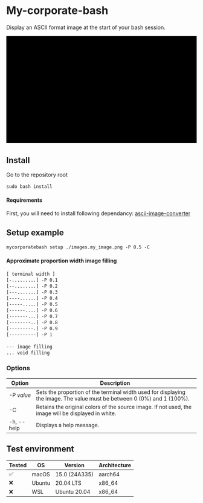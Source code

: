 # My-corporate-bash

Display an ASCII format image at the start of your bash session.

<demo>

![software demonstration: an opened terminal is used to setup a company logo, then show the result, the user validates the result whoch is now configure at the start of any bash session.](./assets/demo.gif)

## Install

Go to the repository root

```shell
sudo bash install
```

#### Requirements

First, you will need to install following dependancy: [ascii-image-converter](https://github.com/TheZoraiz/ascii-image-converter)

## Setup example

```shell
mycorporatebash setup ./images.my_image.png -P 0.5 -C
```

#### Approximate proportion width image filling

```
[ terminal width ]
[-.........] -P 0.1
[--........] -P 0.2
[---.......] -P 0.3
[----......] -P 0.4
[-----.....] -P 0.5
[------....] -P 0.6
[-------...] -P 0.7
[--------..] -P 0.8
[---------.] -P 0.9
[----------] -P 1

--- image filling
... void filling
```

### Options

| Option     | Description                                                                                                             |
| ---------- | ----------------------------------------------------------------------------------------------------------------------- |
| -P _value_ | Sets the proportion of the terminal width used for displaying the image. The value must be between 0 (0%) and 1 (100%). |
| -C         | Retains the original colors of the source image. If not used, the image will be displayed in white.                     |
| -h, --help | Displays a help message.                                                                                                |

## Test environment

| Tested | OS     | Version       | Architecture |
| ------ | ------ | ------------- | ------------ |
| ✅     | macOS  | 15.0 (24A335) | aarch64      |
| ❌     | Ubuntu | 20.04 LTS     | x86_64       |
| ❌     | WSL    | Ubuntu 20.04  | x86_64       |
